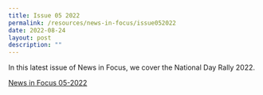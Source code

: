 ```yaml
---
title: Issue 05 2022
permalink: /resources/news-in-focus/issue052022
date: 2022-08-24
layout: post
description: ""
---
```

In this latest issue of News in Focus, we cover the National Day Rally 2022. 

[News in Focus 05-2022](/files/news-in-focus/2022/News%20in%20Focus%2005-2022.pdf)